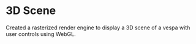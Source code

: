 # 3D Scene
Created a rasterized render engine to display a 3D scene of a vespa with user controls using WebGL.
